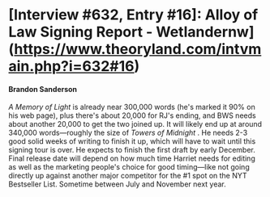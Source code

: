 # [Interview #632, Entry #16]: Alloy of Law Signing Report - Wetlandernw](https://www.theoryland.com/intvmain.php?i=632#16)

#### Brandon Sanderson

*A Memory of Light*
is already near 300,000 words (he's marked it 90% on his web page), plus there's about 20,000 for RJ's ending, and BWS needs about another 20,000 to get the two joined up. It will likely end up at around 340,000 words—roughly the size of
*Towers of Midnight*
. He needs 2-3 good solid weeks of writing to finish it up, which will have to wait until this signing tour is over. He expects to finish the first draft by early December. Final release date will depend on how much time Harriet needs for editing as well as the marketing people's choice for good timing—like not going directly up against another major competitor for the #1 spot on the NYT Bestseller List. Sometime between July and November next year.

